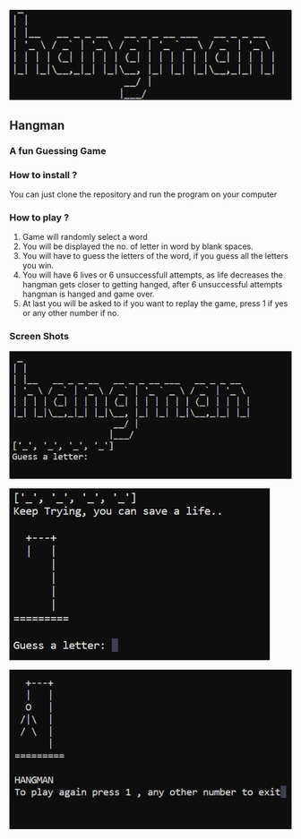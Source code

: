 ![Title Image](images/title.jpg "a title")

## Hangman

### A fun Guessing Game

### How to install ?

You can just clone the repository and run the program on your computer

### How to play ?

1. Game will randomly select a word
2. You will be displayed the no. of letter in word by blank spaces.
3. You will have to guess the letters of the word, if you guess all the letters you win.
4. You will have 6 lives or 6 unsuccessfull attempts, as life decreases the hangman gets
   closer to getting hanged, after 6 unsuccessful attempts hangman is hanged and game over.
5. At last you will be asked to if you want to replay the game, press 1 if yes or any other
   number if no.

### Screen Shots

![Screen Shot 1](images/ss1.jpg "ss1")

![Screen Shot 2](images/ss2.jpg "ss2")

![Screen Shot 3](images/SS3.jpg "ss3")
